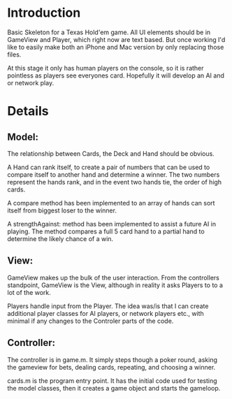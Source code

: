 # Introduction #

Basic Skeleton for a Texas Hold'em game. All UI elements should be in GameView and Player, which right now are text based. But once working I'd like to easily make both an iPhone and Mac version by only replacing those files.

At this stage it only has human players on the console, so it is rather pointless as players see everyones card. Hopefully it will develop an AI and or network play.

# Details #

## Model: ##

The relationship between Cards, the Deck and Hand should be obvious.

A Hand can rank itself, to create a pair of numbers that can be used to compare itself to another hand and determine a winner. The two numbers represent the hands rank, and in the event two hands tie, the order of high cards.

A compare method has been implemented to an array of hands can sort itself from biggest loser to the winner.

A strengthAgainst: method has been implemented to assist a future AI in playing. The method compares a full 5 card hand to a partial hand to determine the likely chance of a win.

## View: ##
GameView makes up the bulk of the user interaction. From the controllers standpoint, GameView is the View, although in reality it asks Players to to a lot of the work.

Players handle input from the Player. The idea was/is that I can create additional player classes for AI players, or network players etc., with minimal if any changes to the Controler parts of the code.

## Controller: ##

The controller is in game.m. It simply steps though a poker round, asking the gameview for bets, dealing cards, repeating, and choosing a winner.

cards.m is the program entry point. It has the initial code used for testing the model classes, then it creates a game object and starts the gameloop.
